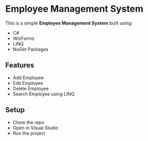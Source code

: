 # Employee Management System

This is a simple **Employee Management System** built using:

- C#
- WinForms
- LINQ
- NuGet Packages

## Features
- Add Employee
- Edit Employee
- Delete Employee
- Search Employee using LINQ

## Setup
- Clone the repo
- Open in Visual Studio
- Run the project

